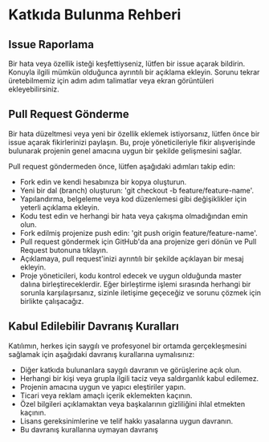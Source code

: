 # Katkıda Bulunma Rehberi

## Issue Raporlama
Bir hata veya özellik isteği keşfettiyseniz, lütfen bir issue açarak bildirin. Konuyla ilgili mümkün olduğunca ayrıntılı bir açıklama ekleyin. Sorunu tekrar üretebilmemiz için adım adım talimatlar veya ekran görüntüleri ekleyebilirsiniz.

## Pull Request Gönderme
Bir hata düzeltmesi veya yeni bir özellik eklemek istiyorsanız, lütfen önce bir issue açarak fikirlerinizi paylaşın. Bu, proje yöneticileriyle fikir alışverişinde bulunarak projenin genel amacına uygun bir şekilde gelişmesini sağlar.

Pull request göndermeden önce, lütfen aşağıdaki adımları takip edin:
- Fork edin ve kendi hesabınıza bir kopya oluşturun.
- Yeni bir dal (branch) oluşturun: 'git checkout -b feature/feature-name'.
- Yapılandırma, belgeleme veya kod düzenlemesi gibi değişiklikler için yeterli açıklama ekleyin.
- Kodu test edin ve herhangi bir hata veya çakışma olmadığından emin olun.
- Fork edilmiş projenize push edin: 'git push origin feature/feature-name'.
- Pull request göndermek için GitHub'da ana projenize geri dönün ve Pull Request butonuna tıklayın.
- Açıklamaya, pull request'inizi ayrıntılı bir şekilde açıklayan bir mesaj ekleyin.
- Proje yöneticileri, kodu kontrol edecek ve uygun olduğunda master dalına birleştireceklerdir. Eğer birleştirme işlemi sırasında herhangi bir sorunla karşılaşırsanız, sizinle iletişime geçeceğiz ve sorunu çözmek için birlikte çalışacağız.

## Kabul Edilebilir Davranış Kuralları
Katılımın, herkes için saygılı ve profesyonel bir ortamda gerçekleşmesini sağlamak için aşağıdaki davranış kurallarına uymalısınız:

- Diğer katkıda bulunanlara saygılı davranın ve görüşlerine açık olun.
- Herhangi bir kişi veya grupla ilgili taciz veya saldırganlık kabul edilemez.
- Projenin amacına uygun ve yapıcı eleştiriler yapın.
- Ticari veya reklam amaçlı içerik eklemekten kaçının.
- Özel bilgileri açıklamaktan veya başkalarının gizliliğini ihlal etmekten kaçının.
- Lisans gereksinimlerine ve telif hakkı yasalarına uygun davranın.
- Bu davranış kurallarına uymayan davranış
